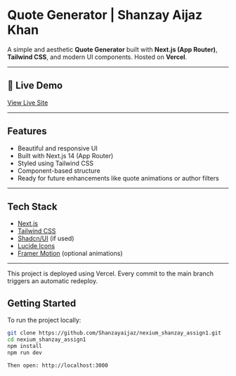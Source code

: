 #  Quote Generator | Shanzay Aijaz Khan

A simple and aesthetic **Quote Generator** built with **Next.js (App Router)**, **Tailwind CSS**, and modern UI components. Hosted on **Vercel**.

---

## 🔗 Live Demo

 [View Live Site](https://quotegenerator-neon.vercel.app/)


---

## Features

- Beautiful and responsive UI
- Built with Next.js 14 (App Router)
- Styled using Tailwind CSS
- Component-based structure
- Ready for future enhancements like quote animations or author filters

---

## Tech Stack

- [Next.js](https://nextjs.org/)
- [Tailwind CSS](https://tailwindcss.com/)
- [Shadcn/UI](https://ui.shadcn.com/) (if used)
- [Lucide Icons](https://lucide.dev/)
- [Framer Motion](https://www.framer.com/motion/) (optional animations)

---

This project is deployed using Vercel.
Every commit to the main branch triggers an automatic redeploy.


## Getting Started

To run the project locally:

```bash
git clone https://github.com/Shanzayaijaz/nexium_shanzay_assign1.git
cd nexium_shanzay_assign1
npm install
npm run dev

Then open: http://localhost:3000

